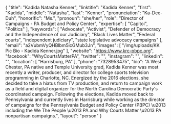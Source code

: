 {
  "title": "Kadida Natasha Kenner",
  "linktitle": "Kadida Kenner",
  "first": "Kadida",
  "middle": "Natasha",
  "last": "Kenner",
  "pronunciation": "Ka-Dee-Duh",
  "honorific": "Ms.",
  "pronoun": "she/her",
  "role": "Director of Campaigns - PA Budget and Policy Center",
  "expertise": [
    "Capitol",
    "Politics"
  ],
  "keywords": [
    "Advocate",
    "Activist",
    "Defender of Democracy and the Independence of our Judiciary",
    "Black Lives Matter",
    "Federal courts",
    "independent judiciary",
    "state legislative advocacy campaigns"
  ],
  "email": "a2VubmVyQHBlbm5icGMub3Jn",
  "images": [
    "/img/uploads/KK Pic Bio - Kadida Kenner.jpg"
  ],
  "website": "https://www.krc-pbpc.org",
  "facebook": "WhyCourtsMatterPA",
  "twitter": "",
  "instagram": "",
  "linkedin": "",
  "location": [
    "Harrisburg, PA"
  ],
  "phone": "7328953475",
  "bio": "A West Chester, PA native and Temple University grad, Kadida Kenner was most recently a writer, producer, and director for college sports television programming in Charlotte, NC. Energized by the 2016 elections, she decided to take a hiatus from TV production, and return to campaign work as a field and digital organizer for the North Carolina Democratic Party's coordinated campaign. Following the elections, Kadida moved back to Pennsylvania and currently lives in Harrisburg while working as the director of campaigns for the Pennsylvania Budget and Policy Center (PBPC) \u2013 including the We The People \u2013 PA and Why Courts Matter \u2013 PA nonpartisan campaigns.",
  "layout": "person"
}
